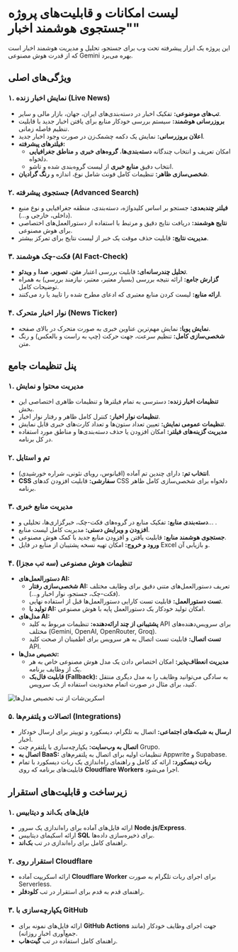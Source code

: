 
# لیست امکانات و قابلیت‌های پروژه "جستجوی هوشمند اخبار"

این پروژه یک ابزار پیشرفته تحت وب برای جستجو، تحلیل و مدیریت هوشمند اخبار است که از قدرت هوش مصنوعی Gemini بهره می‌برد.

## ویژگی‌های اصلی

### ۱. نمایش اخبار زنده (Live News)
- **تب‌های موضوعی:** تفکیک اخبار در دسته‌بندی‌های ایران، جهان، بازار مالی و سایر.
- **بروزرسانی هوشمند:** سیستم بررسی خودکار منابع برای یافتن اخبار جدید با قابلیت تنظیم فاصله زمانی.
- **اعلان بروزرسانی:** نمایش یک دکمه چشمک‌زن در صورت وجود اخبار جدید.
- **فیلترهای پیشرفته:**
  - امکان تعریف و انتخاب چندگانه **دسته‌بندی‌ها**، **گروه‌های خبری** و **مناطق جغرافیایی** دلخواه.
  - انتخاب دقیق **منابع خبری** از لیست گروه‌بندی شده و تاشو.
- **شخصی‌سازی ظاهر:** تنظیمات کامل فونت شامل نوع، اندازه و **رنگ گرادیان**.

### ۲. جستجوی پیشرفته (Advanced Search)
- **فیلتر چندبعدی:** جستجو بر اساس کلیدواژه، دسته‌بندی، منطقه جغرافیایی و نوع منبع (داخلی، خارجی و...).
- **نتایج هوشمند:** دریافت نتایج دقیق و مرتبط با استفاده از دستورالعمل‌های اختصاصی برای هوش مصنوعی.
- **مدیریت نتایج:** قابلیت حذف موقت یک خبر از لیست نتایج برای تمرکز بیشتر.

### ۳. فکت-چک هوشمند (AI Fact-Check)
- **تحلیل چندرسانه‌ای:** قابلیت بررسی اعتبار **متن**، **تصویر**، **صدا** و **ویدئو**.
- **گزارش جامع:** ارائه نتیجه بررسی (بسیار معتبر، معتبر، نیازمند بررسی) به همراه توضیحات کامل.
- **ارائه منابع:** لیست کردن منابع معتبری که ادعای مطرح شده را تایید یا رد می‌کنند.

### ۴. نوار اخبار متحرک (News Ticker)
- **نمایش پویا:** نمایش مهم‌ترین عناوین خبری به صورت متحرک در بالای صفحه.
- **شخصی‌سازی کامل:** تنظیم سرعت، جهت حرکت (چپ به راست و بالعکس) و رنگ متن.

## پنل تنظیمات جامع

### ۱. مدیریت محتوا و نمایش
- **تنظیمات اخبار زنده:** دسترسی به تمام فیلترها و تنظیمات ظاهری اختصاصی این بخش.
- **تنظیمات نوار اخبار:** کنترل کامل ظاهر و رفتار نوار اخبار.
- **تنظیمات عمومی نمایش:** تعیین تعداد ستون‌ها و تعداد کارت‌های خبری قابل نمایش.
- **مدیریت گزینه‌های فیلتر:** امکان افزودن یا حذف دسته‌بندی‌ها و مناطق مورد استفاده در کل برنامه.

### ۲. تم و استایل
- **انتخاب تم:** دارای چندین تم آماده (اقیانوس، رویای نئونی، شراره خورشیدی).
- **CSS سفارشی:** قابلیت افزودن کدهای CSS دلخواه برای شخصی‌سازی کامل ظاهر برنامه.

### ۳. مدیریت منابع خبری
- **دسته‌بندی منابع:** تفکیک منابع در گروه‌های فکت-چک، خبرگزاری‌ها، تحلیلی و... .
- **افزودن و ویرایش دستی:** مدیریت کامل لیست منابع.
- **جستجوی هوشمند منابع:** قابلیت یافتن و افزودن منابع جدید با کمک هوش مصنوعی.
- **ورود و خروج:** امکان تهیه نسخه پشتیبان از منابع در فایل Excel و بازیابی آن.

### ۴. تنظیمات هوش مصنوعی (سه تب مجزا)
- **دستورالعمل‌های AI:**
  - **شخصی‌سازی رفتار AI:** تعریف دستورالعمل‌های متنی دقیق برای وظایف مختلف (فکت-چک، جستجو، نوار اخبار و...).
  - **تست دستورالعمل:** قابلیت تست کارایی دستورالعمل‌ها قبل از استفاده نهایی.
  - **تولید با AI:** امکان تولید خودکار یک دستورالعمل پایه با هوش مصنوعی.
- **مدل‌های AI:**
  - **پشتیبانی از چند ارائه‌دهنده:** تنظیمات مربوط به کلید API برای سرویس‌دهنده‌های مختلف (Gemini, OpenAI, OpenRouter, Groq).
  - **تست اتصال:** قابلیت تست اتصال به هر سرویس برای اطمینان از صحت کلید API.
- **تخصیص مدل‌ها:**
  - **مدیریت انعطاف‌پذیر:** امکان اختصاص دادن یک مدل هوش مصنوعی خاص به هر یک از وظایف برنامه.
  - **قابلیت فال‌بک (Fallback):** به سادگی می‌توانید وظایف را به مدل دیگری منتقل کنید، برای مثال در صورت اتمام محدودیت استفاده از یک سرویس.

<!-- Placeholder for a screenshot -->
![اسکرین‌شات از تب تخصیص مدل‌ها](placeholder.png)


### ۵. اتصالات و پلتفرم‌ها (Integrations)
- **ارسال به شبکه‌های اجتماعی:** اتصال به تلگرام، دیسکورد و توییتر برای ارسال خودکار اخبار.
- **اتصال به وب‌سایت:** یکپارچه‌سازی با پلتفرم چت Grupo.
- **اتصال به BaaS:** تنظیمات اولیه برای اتصال به پلتفرم‌های Appwrite و Supabase.
- **ربات دیسکورد:** ارائه کد کامل و راهنمای راه‌اندازی یک ربات دیسکورد با تمام قابلیت‌های برنامه که روی **Cloudflare Workers** اجرا می‌شود.

## زیرساخت و قابلیت‌های استقرار

### ۱. فایل‌های بک‌اند و دیتابیس
- ارائه فایل‌های آماده برای راه‌اندازی یک سرور **Node.js/Express**.
- ارائه اسکیمای دیتابیس **SQL** برای ذخیره‌سازی داده‌ها.
- راهنمای کامل برای راه‌اندازی در تب **بک‌اند**.

### ۲. استقرار روی Cloudflare
- ارائه اسکریپت آماده **Cloudflare Worker** برای اجرای ربات تلگرام به صورت Serverless.
- راهنمای قدم به قدم برای استقرار در تب **کلودفلر**.

### ۳. یکپارچه‌سازی با GitHub
- ارائه فایل‌های نمونه برای **GitHub Actions** جهت اجرای وظایف خودکار (مانند جمع‌آوری اخبار روزانه).
- راهنمای کامل استفاده در تب **گیت‌هاب**.
